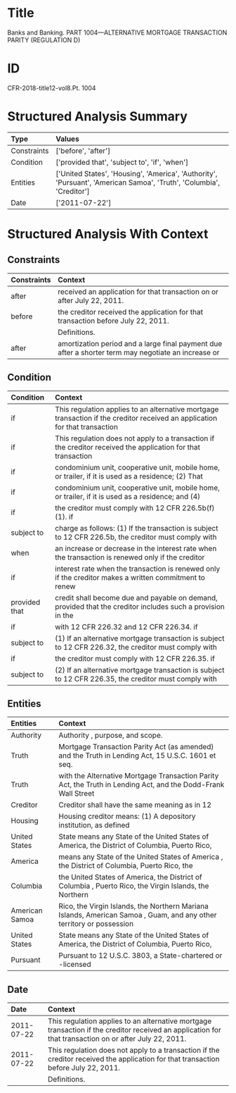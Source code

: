# Title

 Banks and Banking. PART 1004—ALTERNATIVE MORTGAGE TRANSACTION PARITY (REGULATION D)


# ID

 CFR-2018-title12-vol8.Pt. 1004


# Structured Analysis Summary

| Type        | Values                                                                                                              |
|:------------|:--------------------------------------------------------------------------------------------------------------------|
| Constraints | ['before', 'after']                                                                                                 |
| Condition   | ['provided that', 'subject to', 'if', 'when']                                                                       |
| Entities    | ['United States', 'Housing', 'America', 'Authority', 'Pursuant', 'American Samoa', 'Truth', 'Columbia', 'Creditor'] |
| Date        | ['2011-07-22']                                                                                                      |


# Structured Analysis With Context

 


## Constraints

| Constraints   | Context                                                                                             |
|:--------------|:----------------------------------------------------------------------------------------------------|
| after         | received an application for that transaction on or after  July 22, 2011.                            |
| before        | the creditor received the application for that transaction before  July 22, 2011.                   |
|               |         Definitions.                                                                                |
| after         | amortization period and a large final payment due after a shorter term may negotiate an increase or |


## Condition

| Condition     | Context                                                                                                                      |
|:--------------|:-----------------------------------------------------------------------------------------------------------------------------|
| if            | This regulation applies to an alternative mortgage transaction  if the creditor received an application for that transaction |
| if            | This regulation does not apply to a transaction  if the creditor received the application for that transaction               |
| if            | condominium unit, cooperative unit, mobile home, or trailer, if it is used as a residence; (2) That                          |
| if            | condominium unit, cooperative unit, mobile home, or trailer, if it is used as a residence; and (4)                           |
| if            | the creditor must comply with 12 CFR 226.5b(f)(1). if                                                                        |
| subject to    | charge as follows: (1) If the transaction is subject to 12 CFR 226.5b, the creditor must comply with                         |
| when          | an increase or decrease in the interest rate when the transaction is renewed only if the creditor                            |
| if            | interest rate when the transaction is renewed only if the creditor makes a written commitment to renew                       |
| provided that | credit shall become due and payable on demand, provided that the creditor includes such a provision in the                   |
| if            | with 12 CFR 226.32 and 12 CFR 226.34. if                                                                                     |
| subject to    | (1) If an alternative mortgage transaction is  subject to 12 CFR 226.32, the creditor must comply with                       |
| if            | the creditor must comply with 12 CFR 226.35. if                                                                              |
| subject to    | (2) If an alternative mortgage transaction is  subject to 12 CFR 226.35, the creditor must comply with                       |


## Entities

| Entities       | Context                                                                                                              |
|:---------------|:---------------------------------------------------------------------------------------------------------------------|
| Authority      | Authority , purpose, and scope.                                                                                      |
| Truth          | Mortgage Transaction Parity Act (as amended) and the Truth  in Lending Act, 15 U.S.C. 1601 et seq.                   |
| Truth          | with the Alternative Mortgage Transaction Parity Act, the Truth in Lending Act, and the Dodd-Frank Wall Street       |
| Creditor       | Creditor shall have the same meaning as in 12                                                                        |
| Housing        | Housing creditor means: (1) A depository institution, as defined                                                     |
| United States  | State means any State of the  United States of America, the District of Columbia, Puerto Rico,                       |
| America        | means any State of the United States of America , the District of Columbia, Puerto Rico, the                         |
| Columbia       | the United States of America, the District of Columbia , Puerto Rico, the Virgin Islands, the Northern               |
| American Samoa | Rico, the Virgin Islands, the Northern Mariana Islands, American Samoa , Guam, and any other territory or possession |
| United States  | State means any State of the  United States of America, the District of Columbia, Puerto Rico,                       |
| Pursuant       | Pursuant to 12 U.S.C. 3803, a State-chartered or -licensed                                                           |


## Date

| Date       | Context                                                                                                                                                |
|:-----------|:-------------------------------------------------------------------------------------------------------------------------------------------------------|
| 2011-07-22 | This regulation applies to an alternative mortgage transaction if the creditor received an application for that transaction on or after July 22, 2011. |
| 2011-07-22 | This regulation does not apply to a transaction if the creditor received the application for that transaction before July 22, 2011.                    |
|            |         Definitions.                                                                                                                                   |


